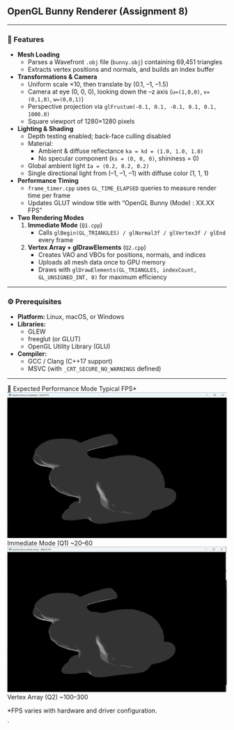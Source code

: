 ## OpenGL Bunny Renderer (Assignment 8)

---

### 🎯 Features

- **Mesh Loading**  
  - Parses a Wavefront `.obj` file (`bunny.obj`) containing 69,451 triangles  
  - Extracts vertex positions and normals, and builds an index buffer  
- **Transformations & Camera**  
  - Uniform scale ×10, then translate by (0.1, –1, –1.5)  
  - Camera at eye (0, 0, 0), looking down the –z axis (`u=(1,0,0)`, `v=(0,1,0)`, `w=(0,0,1)`)  
  - Perspective projection via `glFrustum(-0.1, 0.1, -0.1, 0.1, 0.1, 1000.0)`  
  - Square viewport of 1280×1280 pixels  
- **Lighting & Shading**  
  - Depth testing enabled; back-face culling disabled  
  - Material:  
    - Ambient & diffuse reflectance `ka = kd = (1.0, 1.0, 1.0)`  
    - No specular component (`ks = (0, 0, 0)`, shininess = 0)  
  - Global ambient light `Ia = (0.2, 0.2, 0.2)`  
  - Single directional light from (–1, –1, –1) with diffuse color (1, 1, 1)  
- **Performance Timing**  
  - `frame_timer.cpp` uses `GL_TIME_ELAPSED` queries to measure render time per frame  
  - Updates GLUT window title with “OpenGL Bunny (Mode) : XX.XX FPS”  
- **Two Rendering Modes**  
  1. **Immediate Mode** (`Q1.cpp`)  
     - Calls `glBegin(GL_TRIANGLES) / glNormal3f / glVertex3f / glEnd` every frame  
  2. **Vertex Array + glDrawElements** (`Q2.cpp`)  
     - Creates VAO and VBOs for positions, normals, and indices  
     - Uploads all mesh data once to GPU memory  
     - Draws with `glDrawElements(GL_TRIANGLES, indexCount, GL_UNSIGNED_INT, 0)` for maximum efficiency  

---


### ⚙️ Prerequisites

- **Platform:** Linux, macOS, or Windows  
- **Libraries:**  
  - GLEW  
  - freeglut (or GLUT)  
  - OpenGL Utility Library (GLU)  
- **Compiler:**  
  - GCC / Clang (C++17 support)  
  - MSVC (with `_CRT_SECURE_NO_WARNINGS` defined)

---

🚀 Expected Performance
Mode	Typical FPS*
![Q1 Output](./Q1_screen.png)
Immediate Mode (Q1)	~20–60
![Q2 Output](./Q2_screen.png)
Vertex Array (Q2)	~100–300

*FPS varies with hardware and driver configuration.

`

